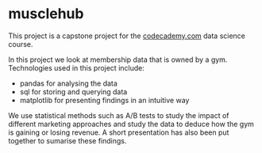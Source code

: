 # musclehub

This project is a capstone project for the [codecademy.com](https://www.codecademy.com/) data science course. 

In this project we look at membership data that is owned by a gym.
Technologies used in this project include:
- pandas for analysing the data
- sql for storing and querying data
- matplotlib for presenting findings in an intuitive way

We use statistical methods such as A/B tests to study the impact of different marketing approaches and study the data to deduce how the gym is gaining or losing revenue. A short presentation has also been put together to sumarise these findings.
